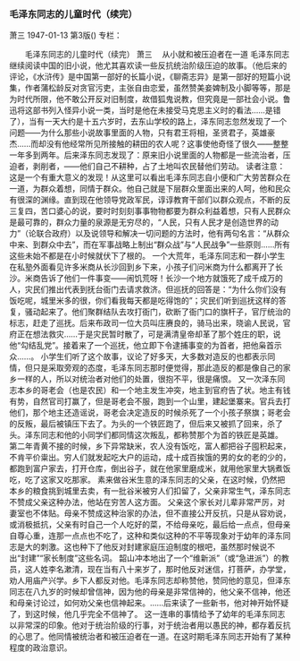 ### 毛泽东同志的儿童时代（续完）
萧三
1947-01-13
第3版()
专栏：

　　毛泽东同志的儿童时代（续完）
    萧三
  　从小就和被压迫者在一道
    毛泽东同志继续阅读中国的旧小说，他尤其喜欢读一些反抗统治阶级压迫的故事。（他后来的评论，《水浒传》是中国第一部好的长篇小说，《聊斋志异》是第一部好的短篇小说集，作者蒲松龄反对贪官污吏，主张自由恋爱，虽然赞美妾婢制及小脚等等，那是为时代所限，他不敢公开反对旧制度，故借狐鬼说教，但究竟是一部社会小说。鲁迅将这部书列入怪异小说一类，当时是他在未接受马克思主义时的看法……是错了），当有一天大约是十五六岁时，去东山学校的路上，泽东同志忽然发现了一个问题——为什么那些小说故事里面的人物，只有君王将相，圣贤君子，英雄豪杰……而却没有他经常所见所接触的耕田的农人呢？这事使他奇怪了很久——整整一年多到两年。后来泽东同志发现了：原来旧小说里面的人物都是一些流治者，压迫者，剥削者，——他们自己不耕种，占了土地叫农民替他们劳动。
    读者注意：这是一个有重大意义的发现！从这里可以看出毛泽东同志自小便和广大劳苦群众在一道，为群众着想，同情于群众。他自己就是下层群众里面出来的人呵，他和民众有很深的渊缘。直到现在他领导党政军民，谆谆教育干部们以群众观点，不断的反三复四，苦口婆心的说，要时时刻刻事事物物都要为群众利益着想，只有人民群众是最可靠的，群众力量的泉源是无穷尽的，“人民，只有人民才是创造世界的动力”（论联合政府）以及说领导和解决一切问题的方法时，他有两句名言：“从群众中来、到群众中去”，而在军事战略上制出“群众战”与“人民战争”一些原则……所有这些未始不都是在小时候就伏下了根的。
    一个大荒年，毛泽东同志和一群小学生在私塾外面看见许多米商从长沙回到乡下来，小孩子们问米商为什么都离开了长沙。米商告诉了他们一件事变——闹饥荒呀！长沙一个地方就饿死了成千成万的人，灾民们推出代表到抚台衙门去请求救济。但巡抚的回答是：“为什么你们没有饭吃呢，城里米多的很，你们看我每天都是吃得饱的”；灾民们听到巡抚这样的答复，骚动起来了。他们聚群结队去攻打衙门，砍断了衙门口的旗杆子，官厅统治的标志，赶走了巡抚。后来布政司一位大员叫庄赓良的，骑马出来，晓谕人民说，官府正在想法救灾……于是灾民暂时散了，可是满清皇帝却革了那个姓庄的职，说他“勾结乱党”。接着来了一个巡抚，他立即下令逮捕事变的为首者，把他枭首示众……。
    小学生们听了这个故事，议论了好多天，大多数对造反的也都表示同情，但只是采取旁观的态度，毛泽东同志那时便觉得，那此造反的都是像自己的家乡一样的人，所以对统治者对他们的处置，很抱不平，很是痛恨。
    又一次泽东同志本乡的哥老会（也是农民）和一个地主发生冲突，地主到官府告了状。地主有钱有势，自然官司打赢了，但是哥老会不服，跑到一个山里，建起堡寨来。官兵去打他们，那个地主还造谣说，哥老会决定造反的时候杀死了一个小孩子祭旗；哥老会的反叛，最后被镇压下去了。为头的一个铁匠跑了，但后来又被抓了回来，杀了头。泽东同志和他的小同学们都同情这次叛乱，都称赞那个为首的铁匠是英雄。
    第二年青黄不接的时候，乡下异常缺米，农人没有饭吃，富人都把谷子囤积起来，不肯平价粜出。穷人们就发起吃大户的运动，成十成百挨饿的男的女的老的少的，都跑到富户家去，打开仓库，倒出谷子，就在他家里磨成米，就用他家里大锅煮饭吃，吃了这家又吃那家。
    素来做谷米生意的泽东同志的父亲，在这时候，仍然把本乡的粮食挑到城里去卖，有一批谷米被穷人们扣留了，父亲非常生气，泽东同志不赞成父亲这种办法，他站在穷苦人这方面。
    父亲这个家长对儿辈非常严厉，对妻室也不体贴。母亲不赞成这种治家的办法，但不直接公开反抗，只是从容劝说，或消极抵抗，父亲有时自己一个人吃好的菜，不给母亲吃，最后给一点点，但母亲自尊心重，连那一点点也不吃了，这种和类似这种的不平等现象对于幼年的泽东同志是大的刺激。这也种下了他反对封建家庭压迫制度的根吧，虽然那时候说不出“封建”“家长制度”这些名词。
    韶山冲本地出了一个“维新派”（或“急进派”）的教员，这人姓李名漱清，现在当有八十来岁了，那时他反对迷信，打菩萨，办学堂，劝人用庙产兴学。乡下人都反对他。毛泽东同志却称赞他，赞同他的意见，但泽东同志在八九岁的时候却曾信神，因为他的母亲是非常信神的，他父亲不信神，他还和母亲讨论过，如何劝父亲也信神起来。……后来读了一些新书，他对神开始怀疑了，到这时候，他几乎完全不信神了。
    这一连串的事情给予了幼年的毛泽东同志以非常深的印象。他对于统治阶级的行事，对于统治者用以愚民的神，都存着反抗的心思了。他同情被统治者和被压迫者在一道。在这时期毛泽东同志开始有了某种程度的政治意识。
